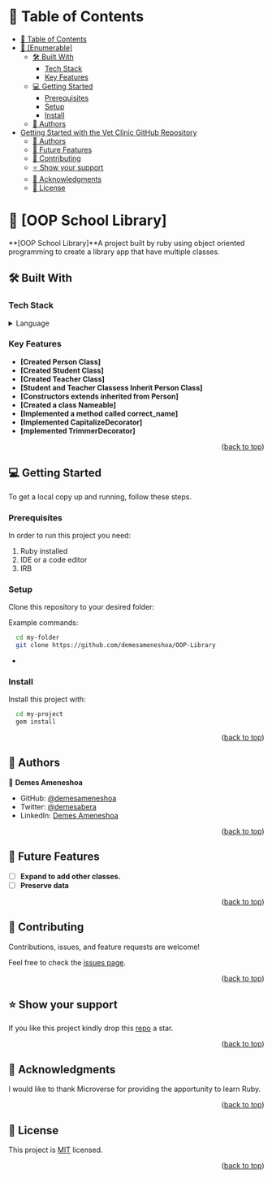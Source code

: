 <a name="readme-top"></a>

<!-- TABLE OF CONTENTS -->

# 📗 Table of Contents

- [📗 Table of Contents](#-table-of-contents)
- [📖 \[Enumerable\] ](#-enumerable-)
  - [🛠 Built With ](#-built-with-)
    - [Tech Stack ](#tech-stack-)
    - [Key Features ](#key-features-)
  - [💻 Getting Started ](#-getting-started-)
    - [Prerequisites](#prerequisites)
    - [Setup](#setup)
    - [Install](#install)
  - [👥 Authors ](#-authors-)
- [Getting Started with the Vet Clinic GitHub Repository](#getting-started-with-the-vet-clinic-github-repository)
  - [👥 Authors ](#-authors--1)
  - [🔭 Future Features ](#-future-features-)
  - [🤝 Contributing ](#-contributing-)
  - [⭐️ Show your support ](#️-show-your-support-)
  - [🙏 Acknowledgments ](#-acknowledgments-)
  - [📝 License ](#-license-)

<!-- PROJECT DESCRIPTION -->

# 📖 [OOP School Library] <a name="about-project"></a>

**[OOP School Library]**A project built by ruby using object oriented programming to create a library app that have multiple classes.

## 🛠 Built With <a name="built-with"></a>

### Tech Stack <a name="tech-stack"></a>

<details>
  <summary>Language</summary>
  <ul>
    <li>Ruby</li>
  </ul>
</details>

<!-- Features -->

### Key Features <a name="key-features"></a>

- **[Created Person Class]**
- **[Created Student Class]**
- **[Created Teacher Class]**
- **[Student and Teacher Classess Inherit Person Class]**
- **[Constructors extends inherited from Person]**
- **[Created a class Nameable]**
- **[Implemented a method called correct_name]**
- **[Implemented CapitalizeDecorator]**
- **[mplemented TrimmerDecorator]**

<p align="right">(<a href="#readme-top">back to top</a>)</p>

<!-- GETTING STARTED -->

## 💻 Getting Started <a name="getting-started"></a>

To get a local copy up and running, follow these steps.

### Prerequisites

In order to run this project you need:

1. Ruby installed
2. IDE or a code editor
3. IRB

### Setup

Clone this repository to your desired folder:

Example commands:

```sh
  cd my-folder
  git clone https://github.com/demesameneshoa/OOP-Library
```

-

### Install

Install this project with:

```sh
  cd my-project
  gem install
```

<p align="right">(<a href="#readme-top">back to top</a>)</p>

<!-- AUTHORS -->

## 👥 Authors <a name="authors"></a>

👤 **Demes Ameneshoa**

- GitHub: [@demesameneshoa](https://github.com/demesameneshoa)
- Twitter: [@demesabera](https://twitter.com/demesabera)
- LinkedIn: [Demes Ameneshoa](https://linkedin.com/in/demesameneshoa)

<p align="right">(<a href="#readme-top">back to top</a>)</p>

<!-- FUTURE FEATURES -->

## 🔭 Future Features <a name="future-features"></a>

- [ ] **Expand to add other classes.**
- [ ] **Preserve data**

<p align="right">(<a href="#readme-top">back to top</a>)</p>

<!-- CONTRIBUTING -->

## 🤝 Contributing <a name="contributing"></a>

Contributions, issues, and feature requests are welcome!

Feel free to check the [issues page](https://github.com/demesameneshoa/OOP-Library).

<p align="right">(<a href="#readme-top">back to top</a>)</p>

<!-- SUPPORT -->

## ⭐️ Show your support <a name="support"></a>

If you like this project kindly drop this [repo](https://github.com/demesameneshoa/OOP-Library) a star.

<p align="right">(<a href="#readme-top">back to top</a>)</p>

<!-- ACKNOWLEDGEMENTS -->

## 🙏 Acknowledgments <a name="acknowledgements"></a>

I would like to thank Microverse for providing the apportunity to learn Ruby.

<p align="right">(<a href="#readme-top">back to top</a>)</p>

<!-- LICENSE -->

## 📝 License <a name="license"></a>

This project is [MIT](./MIT.md) licensed.

<p align="right">(<a href="#readme-top">back to top</a>)</p>
